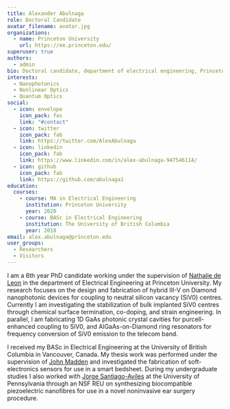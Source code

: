 ```yaml
---
title: Alexander Abulnaga
role: Doctoral Candidate
avatar_filename: avatar.jpg
organizations:
  - name: Princeton University
    url: https://ee.princeton.edu/
superuser: true
authors:
  - admin
bio: Doctoral candidate, department of electrical engineering, Princeton University
interests:
  - Nanophotonics
  - Nonlinear Optics
  - Quantum Optics
social:
  - icon: envelope
    icon_pack: fas
    link: "#contact"
  - icon: twitter
    icon_pack: fab
    link: https://twitter.com/AlexAbulnaga
  - icon: linkedin
    icon_pack: fab
    link: https://www.linkedin.com/in/alex-abulnaga-947546114/
  - icon: github
    icon_pack: fab
    link: https://github.com/abulnaga1
education:
  courses:
    - course: MA in Electrical Engineering
      institution: Princeton University
      year: 2020
    - course: BASc in Electrical Engineering
      institution: The University of British Columbia
      year: 2018
email: alex.abulnaga@princeton.edu
user_groups:
  - Researchers
  - Visitors
---
```

I am a 6th year PhD candidate working under the supervision of [Nathalie de Leon](https://sites.google.com/view/deleonlab/home) in the department of Electrical Engineering at Princeton University.
My research focuses on the design and fabrication of hybrid III-V on Diamond nanophotonic devices for coupling to neutral silicon vacancy (SiV0) centres. Currently I am investigating the stabilization of bulk implanted SiV0 centres through chemical surface termination, co-doping, and strain engineering. In parallel, I am fabricating 1D GaAs photonic crystal cavities for purcell-enhanced coupling to SiV0, and AlGaAs-on-Diamond ring resonators for frequency conversion of SiV0 emission to the telecom band.

I received my BASc in Electrical Engineering at the University of British Columbia in Vancouver, Canada. My thesis work was performed under the supervision of 
[John Madden](https://www.ece.ubc.ca/faculty/john-madden) and investigated the fabrication of soft-electronics sensors for use in a smart bedsheet. 
During my undergraduate studies I also worked with 
[Jorge Santiago-Aviles](https://www.seas.upenn.edu/directory/profile.php?ID=80) at the University of Pennsylvania through an NSF REU on synthesizing biocompatible 
piezoelectric nanofibres for use in a novel noninvasive ear surgery procedure.
